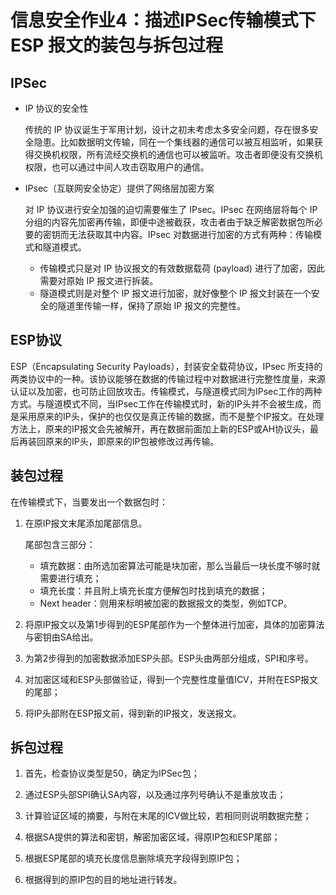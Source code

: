 # 信息安全作业4：描述IPSec传输模式下 ESP 报文的装包与拆包过程

## IPSec

- IP 协议的安全性

  传统的 IP 协议诞生于军用计划，设计之初未考虑太多安全问题，存在很多安全隐患。比如数据明文传输，同在一个集线器的通信可以被互相监听，如果获得交换机权限，所有流经交换机的通信也可以被监听。攻击者即便没有交换机权限，也可以通过中间人攻击窃取用户的通信。

- IPsec（互联网安全协定）提供了网络层加密方案

  对 IP 协议进行安全加强的迫切需要催生了 IPsec。IPsec 在网络层将每个 IP 分组的内容先加密再传输，即便中途被截获，攻击者由于缺乏解密数据包所必要的密钥而无法获取其中内容。IPsec 对数据进行加密的方式有两种：传输模式和隧道模式。

  - 传输模式只是对 IP 协议报文的有效数据载荷 (payload) 进行了加密，因此需要对原始 IP 报文进行拆装。
  - 隧道模式则是对整个 IP 报文进行加密，就好像整个 IP 报文封装在一个安全的隧道里传输一样，保持了原始 IP 报文的完整性。

## ESP协议

ESP（Encapsulating Security Payloads），封装安全载荷协议，IPsec 所支持的两类协议中的一种。该协议能够在数据的传输过程中对数据进行完整性度量，来源认证以及加密，也可防止回放攻击。传输模式，与隧道模式同为IPsec工作的两种方式。与隧道模式不同，当IPsec工作在传输模式时，新的IP头并不会被生成，而是采用原来的IP头，保护的也仅仅是真正传输的数据，而不是整个IP报文。在处理方法上，原来的IP报文会先被解开，再在数据前面加上新的ESP或AH协议头，最后再装回原来的IP头，即原来的IP包被修改过再传输。

## 装包过程

在传输模式下，当要发出一个数据包时：

1. 在原IP报文末尾添加尾部信息。

   尾部包含三部分：

   - 填充数据：由所选加密算法可能是块加密，那么当最后一块长度不够时就需要进行填充；
   - 填充长度：并且附上填充长度方便解包时找到填充的数据；
   - Next header：则用来标明被加密的数据报文的类型，例如TCP。

2. 将原IP报文以及第1步得到的ESP尾部作为一个整体进行加密，具体的加密算法与密钥由SA给出。

3. 为第2步得到的加密数据添加ESP头部。ESP头由两部分组成，SPI和序号。

4. 对加密区域和ESP头部做验证，得到一个完整性度量值ICV，并附在ESP报文的尾部；

5. 将IP头部附在ESP报文前，得到新的IP报文，发送报文。

## 拆包过程

1. 首先，检查协议类型是50，确定为IPSec包；

2. 通过ESP头部SPI确认SA内容，以及通过序列号确认不是重放攻击；

3. 计算验证区域的摘要，与附在末尾的ICV做比较，若相同则说明数据完整；

4. 根据SA提供的算法和密钥，解密加密区域，得原IP包和ESP尾部；

5. 根据ESP尾部的填充长度信息删除填充字段得到原IP包；

6. 根据得到的原IP包的目的地址进行转发。
   